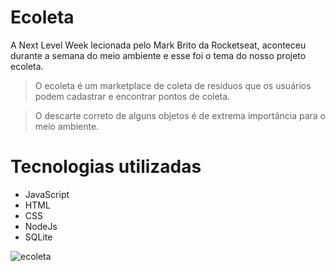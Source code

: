 # Ecoleta
A Next Level Week lecionada pelo Mark Brito da Rocketseat, aconteceu durante a semana do meio ambiente e esse foi o tema do nosso projeto ecoleta.

> O ecoleta é um marketplace de coleta de resíduos que os usuários podem cadastrar e encontrar pontos de coleta.

> O descarte correto de alguns objetos é de extrema importância para o meio ambiente.

# Tecnologias utilizadas
* JavaScript
* HTML
* CSS
* NodeJs
* SQLite


![ecoleta](https://user-images.githubusercontent.com/66217885/84440896-2990d300-ac11-11ea-8e8f-d82a1a63dbf7.png)
